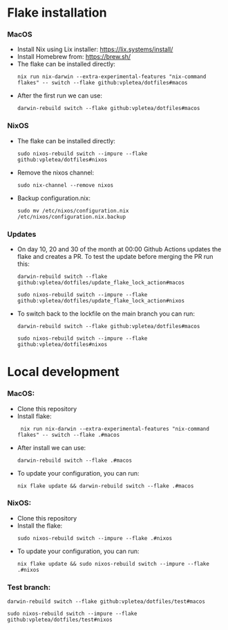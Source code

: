 # Flake installation
### MacOS
- Install Nix using Lix installer: https://lix.systems/install/
- Install Homebrew from:  https://brew.sh/
- The flake can be installed directly:
  ```
  nix run nix-darwin --extra-experimental-features "nix-command flakes" -- switch --flake github:vpletea/dotfiles#macos
  ```
- After the first run we can use:
  ```
  darwin-rebuild switch --flake github:vpletea/dotfiles#macos
  ```

### NixOS
- The flake can be installed directly:
  ```
  sudo nixos-rebuild switch --impure --flake github:vpletea/dotfiles#nixos
  ```
- Remove the nixos channel:
  ```
  sudo nix-channel --remove nixos
  ```
- Backup configuration.nix:
  ```
  sudo mv /etc/nixos/configuration.nix /etc/nixos/configuration.nix.backup
  ```

### Updates
- On day 10, 20 and 30 of the month at 00:00 Github Actions updates the flake and creates a PR. To test the update before merging the PR run this:
  ```
  darwin-rebuild switch --flake github:vpletea/dotfiles/update_flake_lock_action#macos
  ```
  ```
  sudo nixos-rebuild switch --impure --flake github:vpletea/dotfiles/update_flake_lock_action#nixos
  ```
- To switch back to the lockfile on the main branch you can run:
  ```
  darwin-rebuild switch --flake github:vpletea/dotfiles#macos
  ```
  ```
  sudo nixos-rebuild switch --impure --flake github:vpletea/dotfiles#nixos
  ```

# Local development
### MacOS:
- Clone this repository
- Install flake:
  ```
   nix run nix-darwin --extra-experimental-features "nix-command flakes" -- switch --flake .#macos
  ```
- After install we can use:
  ```
  darwin-rebuild switch --flake .#macos
  ```
- To update your configuration, you can run:
  ```
  nix flake update && darwin-rebuild switch --flake .#macos
  ```

### NixOS:
- Clone this repository
- Install the flake:
  ```
  sudo nixos-rebuild switch --impure --flake .#nixos
  ```
- To update your configuration, you can run:
  ```
  nix flake update && sudo nixos-rebuild switch --impure --flake .#nixos

### Test branch:
   ```
  darwin-rebuild switch --flake github:vpletea/dotfiles/test#macos
  ```
  ```
  sudo nixos-rebuild switch --impure --flake github:vpletea/dotfiles/test#nixos
  ```
